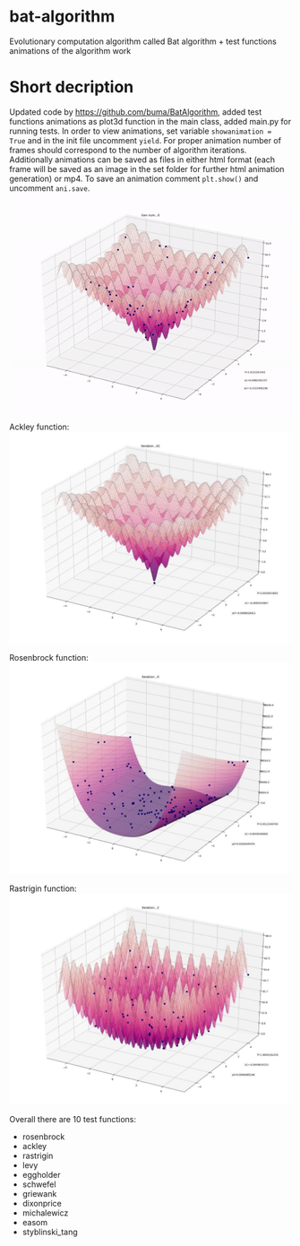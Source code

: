 # bat-algorithm
Evolutionary computation algorithm called Bat algorithm + test functions animations of the algorithm work

# Short decription
Updated code by https://github.com/buma/BatAlgorithm, added test functions animations as plot3d function in the main class, added main.py for running tests. In order to view animations, set variable `showanimation = True` and in the init file uncomment `yield`. For proper animation number of frames should correspond to the number of algorithm iterations.
Additionally animations can be saved as files in either html format (each frame will be saved as an image in the set folder for further html animation generation) or mp4. To save an animation comment `plt.show()` and uncomment `ani.save`. 

![ackleygif](https://github.com/natuthepatatu/bat-algorithm/blob/master/ackley.gif)

Ackley function:
![ackley](https://github.com/natuthepatatu/bat-algorithm/blob/master/ackley.jpg)

Rosenbrock function:
![rosenbrock](https://github.com/natuthepatatu/bat-algorithm/blob/master/rosenbrock.jpg)

Rastrigin function:
![rastrigin](https://github.com/natuthepatatu/bat-algorithm/blob/master/rastrigin.jpg)

Overall there are 10 test functions:
* rosenbrock
* ackley
* rastrigin
* levy
* eggholder
* schwefel
* griewank
* dixonprice
* michalewicz
* easom
* styblinski_tang
